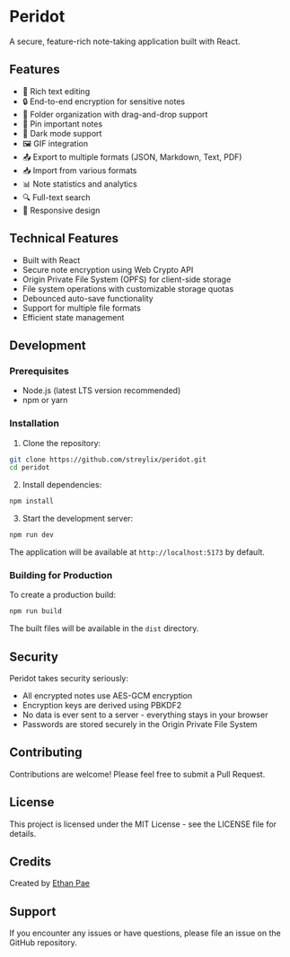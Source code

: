 # Peridot

A secure, feature-rich note-taking application built with React.

## Features

- 📝 Rich text editing
- 🔒 End-to-end encryption for sensitive notes
- 📁 Folder organization with drag-and-drop support
- 📌 Pin important notes
- 🌙 Dark mode support
- 🖼️ GIF integration
- 📤 Export to multiple formats (JSON, Markdown, Text, PDF)
- 📥 Import from various formats
- 📊 Note statistics and analytics
- 🔍 Full-text search
- 📱 Responsive design

## Technical Features

- Built with React
- Secure note encryption using Web Crypto API
- Origin Private File System (OPFS) for client-side storage
- File system operations with customizable storage quotas
- Debounced auto-save functionality
- Support for multiple file formats
- Efficient state management

## Development

### Prerequisites

- Node.js (latest LTS version recommended)
- npm or yarn

### Installation

1. Clone the repository:
```bash
git clone https://github.com/streylix/peridot.git
cd peridot
```

2. Install dependencies:
```bash
npm install
```

3. Start the development server:
```bash
npm run dev
```

The application will be available at `http://localhost:5173` by default.

### Building for Production

To create a production build:

```bash
npm run build
```

The built files will be available in the `dist` directory.

## Security

Peridot takes security seriously:

- All encrypted notes use AES-GCM encryption
- Encryption keys are derived using PBKDF2
- No data is ever sent to a server - everything stays in your browser
- Passwords are stored securely in the Origin Private File System

## Contributing

Contributions are welcome! Please feel free to submit a Pull Request.

## License

This project is licensed under the MIT License - see the LICENSE file for details.

## Credits

Created by [Ethan Pae](https://github.com/streylix)

## Support

If you encounter any issues or have questions, please file an issue on the GitHub repository.